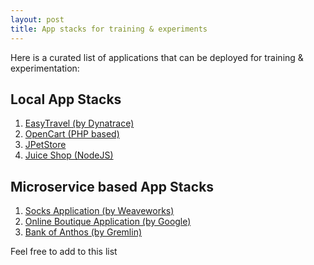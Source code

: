 ```yaml
---
layout: post
title: App stacks for training & experiments
---
```


Here is a curated list of applications that can be deployed for training & experimentation:

## Local App Stacks
1. [EasyTravel (by Dynatrace)](https://confluence.dynatrace.com/community/display/DL/easyTravel)
2. [OpenCart (PHP based)](https://github.com/opencart/opencart)
3. [JPetStore](https://github.com/mybatis/jpetstore-6)
4. [Juice Shop (NodeJS)](https://github.com/bkimminich/juice-shop)

## Microservice based App Stacks
1. [Socks Application (by Weaveworks)](https://microservices-demo.github.io/)
2. [Online Boutique Application (by Google)](https://github.com/GoogleCloudPlatform/microservices-demo)
3. [Bank of Anthos (by Gremlin)](https://github.com/gremlin/bank-of-anthos)

Feel free to add to this list 